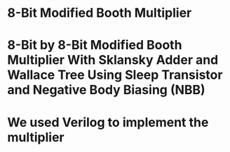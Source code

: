 # 8-Bit Modified Booth Multiplier
# 8-Bit by 8-Bit Modified Booth Multiplier With Sklansky Adder and Wallace Tree Using Sleep Transistor and Negative Body Biasing (NBB)
# We used Verilog to implement the multiplier
